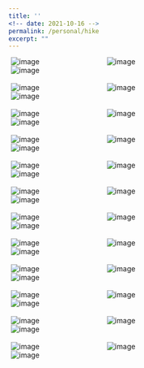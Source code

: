 ```yaml
---
title: ''
<!-- date: 2021-10-16 -->
permalink: /personal/hike
excerpt: ""
---
```


<style>
/* Float four columns side by side */
.column {
  float: left;
  width: 33%;
  padding: 0 10px;
}

/* Remove extra left and right margins, due to padding in columns */
.row {margin: 0 -5px;}

/* Clear floats after the columns */
.row:after {
  content: "";
  display: table;
  clear: both;
}

/* Style the counter cards */
.card {
<!--   box-shadow: 0 4px 8px 0 rgba(0, 0, 0, 0.2); /* this adds the "card" effect */ -->
  padding: 16px;
<!--   text-align: center; -->
<!--   background-color: #f1f1f1; -->
}

/* Responsive columns - one column layout (vertical) on small screens */
@media screen and (max-width: 600px) {
  .column {
    width: 100%;
    display: block;
    margin-bottom: 20px;
  }
}
  
a:link {
  text-decoration: none;
}
</style>

<div class="row">
  <div class="column">
    <div class="card">
      <img alt="image" src="https://maitreygram.github.io/images/20181211_070041.jpg"/>
    </div>
  </div>
  <div class="column">
    <div class="card">
      <img alt="image" src="https://maitreygram.github.io/images/20181209_101445.jpg"/>
    </div>
  </div>
  <div class="column">
    <div class="card">
      <img alt="image" src="https://maitreygram.github.io/images/20181209_112011.jpg"/>
    </div>
  </div>
</div>
<br>
<div class="row">
  <div class="column">
    <div class="card">
      <img alt="image" src="https://maitreygram.github.io/images/20181209_134553.jpg"/>
    </div>
  </div>
  <div class="column">
    <div class="card">
      <img alt="image" src="https://maitreygram.github.io/images/20181210_100854.jpg"/>
    </div>
  </div>
  <div class="column">
    <div class="card">
      <img alt="image" src="https://maitreygram.github.io/images/20180707_121543.jpg"/>
    </div>
  </div>
</div>
<br>
<div class="row">
  <div class="column">
    <div class="card">
      <img alt="image" src="https://maitreygram.github.io/images/20181211_071554.jpg"/>
    </div>
  </div>
  <div class="column">
    <div class="card">
      <img alt="image" src="https://maitreygram.github.io/images/20181211_083304.jpg"/>
    </div>
  </div>
  <div class="column">
    <div class="card">
      <img alt="image" src="https://maitreygram.github.io/images/20190112_184442.jpg"/>
    </div>
  </div>
</div>
<br>
<div class="row">
  <div class="column">
    <div class="card">
      <img alt="image" src="https://maitreygram.github.io/images/IMG_1124.jpg"/>
    </div>
  </div>
  <div class="column">
    <div class="card">
      <img alt="image" src="https://maitreygram.github.io/images/IMG_20180603_112036.jpg"/>
    </div>
  </div>
  <div class="column">
    <div class="card">
      <img alt="image" src="https://maitreygram.github.io/images/IMG_1157.jpg"/>
    </div>
  </div>
</div>
<br>
<div class="row">
  <div class="column">
    <div class="card">
      <img alt="image" src="https://maitreygram.github.io/images/IMG_20190115_095114_342.jpg"/>
    </div>
  </div>
  <div class="column">
    <div class="card">
      <img alt="image" src="https://maitreygram.github.io/images/IMG_20180712_023009_667.jpg"/>
    </div>
  </div>
  <div class="column">
    <div class="card">
      <img alt="image" src="https://maitreygram.github.io/images/IMG_20181227_203738_016.jpg"/>
    </div>
  </div>
</div>
<br>
<div class="row">
  <div class="column">
    <div class="card">
      <img alt="image" src="https://maitreygram.github.io/images/20210904_190829.jpg"/>
    </div>
  </div>
  <div class="column">
    <div class="card">
      <img alt="image" src="https://maitreygram.github.io/images/IMG_8513.jpg"/>
    </div>
  </div>
  <div class="column">
    <div class="card">
      <img alt="image" src="https://maitreygram.github.io/images/20210905_122555.jpg"/>
    </div>
  </div>
</div>
<br>
<div class="row">
  <div class="column">
    <div class="card">
      <img alt="image" src="https://maitreygram.github.io/images/20201213_131345.jpg"/>
    </div>
  </div>
  <div class="column">
    <div class="card">
      <img alt="image" src="https://maitreygram.github.io/images/IMG_20181211_100818-01.jpg"/>
    </div>
  </div>
  <div class="column">
    <div class="card">
      <img alt="image" src="https://maitreygram.github.io/images/IMG_20181213_110438_253_2.jpg"/>
    </div>
  </div>
</div>

<br>
<div class="row">
  <div class="column">
    <div class="card">
      <img alt="image" src="https://maitreygram.github.io/images/IMG_1981.HEIC"/>
    </div>
  </div>
  <div class="column">
    <div class="card">
      <img alt="image" src="https://maitreygram.github.io/images/IMG_2385.HEIC"/>
    </div>
  </div>
  <div class="column">
    <div class="card">
      <img alt="image" src="https://maitreygram.github.io/images/IMG_2401.HEIC"/>
    </div>
  </div>
</div>
<br>
<div class="row">
  <div class="column">
    <div class="card">
      <img alt="image" src="https://maitreygram.github.io/images/IMG_2411.HEIC"/>
    </div>
  </div>
  <div class="column">
    <div class="card">
      <img alt="image" src="https://maitreygram.github.io/images/IMG_3030.HEIC"/>
    </div>
  </div>
  <div class="column">
    <div class="card">
      <img alt="image" src="https://maitreygram.github.io/images/IMG_3088.HEIC"/>
    </div>
  </div>
</div>
<br>
<div class="row">
  <div class="column">
    <div class="card">
      <img alt="image" src="https://maitreygram.github.io/images/IMG_3107.HEIC"/>
    </div>
  </div>
  <div class="column">
    <div class="card">
      <img alt="image" src="https://maitreygram.github.io/images/IMG_3135.HEIC"/>
    </div>
  </div>
  <div class="column">
    <div class="card">
      <img alt="image" src="https://maitreygram.github.io/images/IMG_3163.HEIC"/>
    </div>
  </div>
</div>
<br>
<div class="row">
  <div class="column">
    <div class="card">
      <img alt="image" src="https://maitreygram.github.io/images/IMG_3168.HEIC"/>
    </div>
  </div>
  <div class="column">
    <div class="card">
      <img alt="image" src="https://maitreygram.github.io/images/IMG_3208.HEIC"/>
    </div>
  </div>
  <div class="column">
    <div class="card">
      <img alt="image" src="https://maitreygram.github.io/images/IMG_3211.HEIC"/>
    </div>
  </div>
</div>
<br>
<div class="row">
  <div class="column">
    <div class="card">
      <img alt="image" src="https://maitreygram.github.io/images/IMG_3212.HEIC"/>
    </div>
  </div>
  <div class="column">
    <div class="card">
      <img alt="image" src="https://maitreygram.github.io/images/IMG_3218.HEIC"/>
    </div>
  </div>
  <div class="column">
    <div class="card">
      <img alt="image" src="https://maitreygram.github.io/images/IMG_3226.HEIC"/>
    </div>
  </div>
</div>
